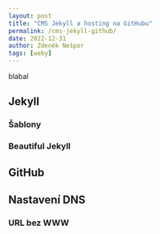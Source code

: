 ```yaml
---
layout: post
title: "CMS Jekyll a hosting na GitHubu"
permalink: /cms-jekyll-github/
date: 2022-12-31
author: Zdeněk Nešpor
tags: [weby]
---
```


blabal

## Jekyll

### Šablony

### Beautiful Jekyll

## GitHub

## Nastavení DNS

### URL bez WWW
